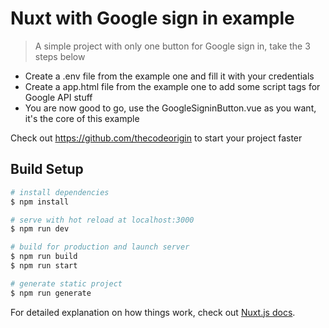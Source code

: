 # Nuxt with Google sign in example

> A simple project with only one button for Google sign in, take the 3 steps below 

- Create a .env file from the example one and fill it with your credentials
- Create a app.html file from the example one to add some script tags for Google API stuff
- You are now good to go, use the GoogleSigninButton.vue as you want, it's the core of this example

Check out https://github.com/thecodeorigin to start your project faster

## Build Setup

```bash
# install dependencies
$ npm install

# serve with hot reload at localhost:3000
$ npm run dev

# build for production and launch server
$ npm run build
$ npm run start

# generate static project
$ npm run generate
```

For detailed explanation on how things work, check out [Nuxt.js docs](https://nuxtjs.org).

